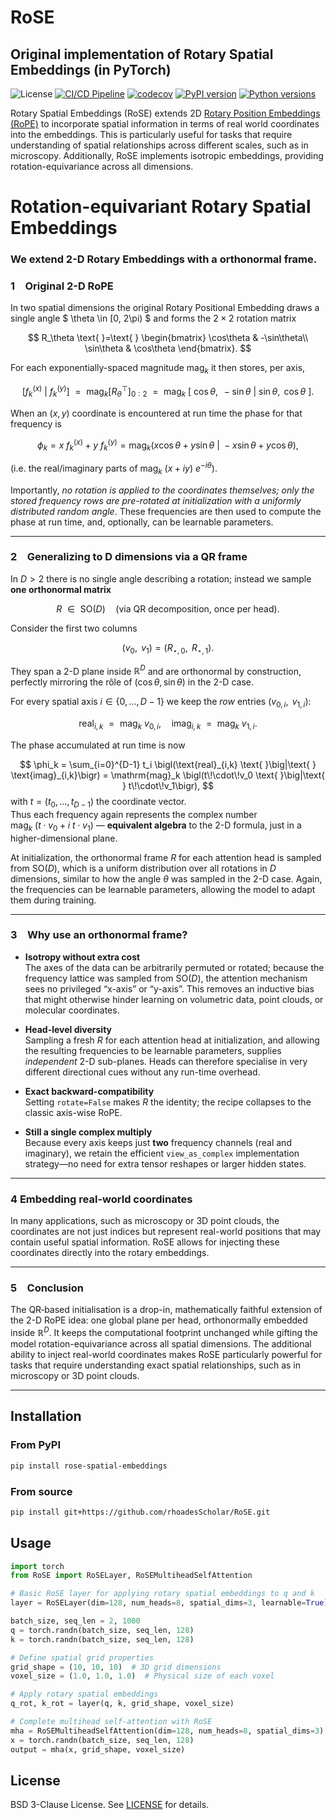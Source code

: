 # RoSE

## Original implementation of Rotary Spatial Embeddings (in PyTorch)

![License](https://img.shields.io/github/license/rhoadesScholar/RoSE)
[![CI/CD Pipeline](https://github.com/rhoadesScholar/RoSE/actions/workflows/ci-cd.yml/badge.svg)](https://github.com/rhoadesScholar/RoSE/actions/workflows/ci-cd.yml)
[![codecov](https://codecov.io/gh/rhoadesScholar/RoSE/branch/main/graph/badge.svg)](https://codecov.io/gh/rhoadesScholar/RoSE)
[![PyPI version](https://badge.fury.io/py/rose-spatial-embeddings.svg)](https://badge.fury.io/py/rose-spatial-embeddings)
[![Python versions](https://img.shields.io/pypi/pyversions/rose-spatial-embeddings.svg)](https://pypi.org/project/rose-spatial-embeddings/)


Rotary Spatial Embeddings (RoSE) extends 2D [Rotary Position Embeddings (RoPE)](https://arxiv.org/abs/2403.13298) to incorporate spatial information in terms of real world coordinates into the embeddings. This is particularly useful for tasks that require understanding of spatial relationships across different scales, such as in microscopy. Additionally, RoSE implements isotropic embeddings, providing rotation-equivariance across all dimensions.

# Rotation-equivariant Rotary Spatial Embeddings
### We extend 2-D Rotary Embeddings with a orthonormal frame.

### 1 Original 2-D RoPE

In two spatial dimensions the original Rotary Positional Embedding draws a single angle $ \theta \in [0, 2\pi) $ and forms the $2\times2$ rotation matrix

$$
R_\theta \text{ }=\text{ }
\begin{bmatrix}
\cos\theta & -\sin\theta\\
\sin\theta &  \cos\theta
\end{bmatrix}.
$$

For each exponentially-spaced magnitude $\mathrm{mag}_k$ it then stores, per axis,

$$
\bigl[f^{(x)}_k \text{ }\big|\text{ } f^{(y)}_k\bigr] \text{ }=\text{ }
\mathrm{mag}_k
\bigl[R_\theta^{\top}\bigr]_{0:2}
\text{ }=\text{ }
\mathrm{mag}_k
\text{ }[\text{ }\cos\theta,\text{ }-\sin\theta \text{ }\big|\text{ } \sin\theta,\text{ }\cos\theta\text{ }].
$$

When an $(x,y)$ coordinate is encountered at run time the phase for that frequency is

$$
\phi_k = x\text{ }f^{(x)}_k + y\text{ }f^{(y)}_k
       = \mathrm{mag}_k\bigl(x\cos\theta+y\sin\theta \text{ }\big|\text{ }
                                    -x\sin\theta+y\cos\theta\bigr),
$$

(i.e. the real/imaginary parts of $\mathrm{mag}_k\text{ }(x+iy)\text{ }e^{-i\theta}$).

Importantly, *no rotation is applied to the coordinates themselves; only the stored
frequency rows are pre-rotated at initialization with a uniformly distributed random angle*. These frequencies are then used to compute the phase at run time, and, optionally, can be learnable parameters.

---

### 2 Generalizing to **D** dimensions via a QR frame

In $D>2$ there is no single angle describing a rotation; instead we sample **one orthonormal matrix**

$$
R \text{ }\in\text{ } \mathrm{SO}(D)
\quad\text{(via QR decomposition, once per head).}
$$

Consider the first two columns

$$(v_0,\text{ }v_1) = (R_{\star,0},\text{ }R_{\star,1}).$$

They span a 2-D plane inside $\mathbb R^{D}$ and are orthonormal by construction,
perfectly mirroring the rôle of $(\cos\theta,\sin\theta)$ in the 2-D case.

For every spatial axis $i\in\{0,\dots,D-1\}$ we keep the *row* entries
$(v_{0,i},\text{ }v_{1,i})$:

$$
\text{real}_{i,k} \text{ }=\text{ } \mathrm{mag}_k\text{ }v_{0,i},
\quad
\text{imag}_{i,k} \text{ }=\text{ } \mathrm{mag}_k\text{ }v_{1,i}.
$$

The phase accumulated at run time is now

$$
\phi_k = \sum_{i=0}^{D-1} t_i
         \bigl(\text{real}_{i,k} \text{ }\big|\text{ } \text{imag}_{i,k}\bigr)
       = \mathrm{mag}_k
         \bigl(t\!\cdot\!v_0 \text{ }\big|\text{ } t\!\cdot\!v_1\bigr),
$$
with $t=(t_0,\dots,t_{D-1})$ the coordinate vector.  
Thus each frequency again represents the complex number  
$\mathrm{mag}_k\text{ }(t\cdot v_0 + i\text{ }t\cdot v_1)$ — **equivalent algebra** to the 2-D formula, just in a higher-dimensional plane.

At initialization, the orthonormal frame $R$ for each attention head is sampled from $\mathrm{SO}(D)$, which is a uniform distribution over all rotations in $D$ dimensions, similar to how the angle $\theta$ was sampled in the 2-D case. Again, the frequencies can be learnable parameters, allowing the model to adapt them during training.

---

### 3 Why use an orthonormal frame?

* **Isotropy without extra cost**  
  The axes of the data can be arbitrarily permuted or rotated; because the
  frequency lattice was sampled from $\mathrm{SO}(D)$, the attention mechanism
  sees no privileged “x-axis” or “y-axis”.  This removes an inductive bias that
  might otherwise hinder learning on
  volumetric data, point clouds, or molecular coordinates.

* **Head-level diversity**  
  Sampling a fresh $R$ for each attention head at initialization, and allowing the resulting frequencies to be learnable parameters, supplies
  *independent* 2-D sub-planes.
  Heads can therefore specialise in very different directional cues without
  any run-time overhead.

* **Exact backward-compatibility**  
  Setting `rotate=False` makes $R$ the identity; the recipe collapses to the
  classic axis-wise RoPE.

* **Still a single complex multiply**  
  Because every axis keeps just **two** frequency channels (real and imaginary),
  we retain the efficient `view_as_complex` implementation strategy—no need for
  extra tensor reshapes or larger hidden states.

---

### 4 Embedding real-world coordinates

In many applications, such as microscopy or 3D point clouds, the coordinates are not just indices but represent real-world positions that may contain useful spatial information. RoSE allows for injecting these coordinates directly into the rotary embeddings.

---

### 5 Conclusion

The QR‐based initialisation is a drop-in, mathematically faithful extension of the 2-D RoPE idea: one global plane per head, orthonormally embedded inside $\mathbb R^{D}$.  It keeps the computational footprint unchanged while gifting the model rotation-equivariance across all spatial dimensions. The additional ability to inject real-world coordinates makes RoSE particularly powerful for tasks that require understanding exact spatial relationships, such as in microscopy or 3D point clouds.

---

## Installation

### From PyPI

```bash
pip install rose-spatial-embeddings
```

### From source

```bash
pip install git+https://github.com/rhoadesScholar/RoSE.git
```

## Usage

```python
import torch
from RoSE import RoSELayer, RoSEMultiheadSelfAttention

# Basic RoSE layer for applying rotary spatial embeddings to q and k
layer = RoSELayer(dim=128, num_heads=8, spatial_dims=3, learnable=True)

batch_size, seq_len = 2, 1000
q = torch.randn(batch_size, seq_len, 128)
k = torch.randn(batch_size, seq_len, 128)

# Define spatial grid properties
grid_shape = (10, 10, 10)  # 3D grid dimensions
voxel_size = (1.0, 1.0, 1.0)  # Physical size of each voxel

# Apply rotary spatial embeddings
q_rot, k_rot = layer(q, k, grid_shape, voxel_size)

# Complete multihead self-attention with RoSE
mha = RoSEMultiheadSelfAttention(dim=128, num_heads=8, spatial_dims=3)
x = torch.randn(batch_size, seq_len, 128)
output = mha(x, grid_shape, voxel_size)
```


## License

BSD 3-Clause License. See [LICENSE](LICENSE) for details.